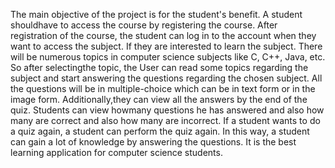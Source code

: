 The main objective of the project is for the student's benefit. A student shouldhave to access the course by registering the course. After registration of the course, the student can log in to the account when they want to access the subject. If they are interested to learn the subject. There will be numerous topics in computer science subjects like C, C++, Java, etc. So after selectingthe topic, the User can read some topics regarding the subject and start answering the questions regarding the chosen subject. All the questions will be in multiple-choice which can be in text form or in the image form. Additionally,they can view all the answers by the end of the quiz. Students can view howmany questions he has answered and also how many are correct and also how many are incorrect. If a student wants to do a quiz again, a student can perform the quiz again. In this way, a student can gain a lot of knowledge by answering the questions. It is the best learning application for computer science students.
